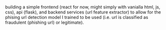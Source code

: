 building a simple frontend (react for now, might simply with vanialla html, js, css), api (flask), and backend services (url feature extractor) to allow for the phising url detection model I trained to be used (i.e. url is classified as fraudulent (phishing url) or legitimate). 

